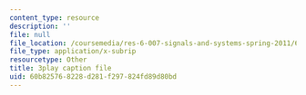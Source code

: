 ```yaml
---
content_type: resource
description: ''
file: null
file_location: /coursemedia/res-6-007-signals-and-systems-spring-2011/60b825768228d281f297824fd89d80bd_pSN7t79RxC4.srt
file_type: application/x-subrip
resourcetype: Other
title: 3play caption file
uid: 60b82576-8228-d281-f297-824fd89d80bd
---
```

